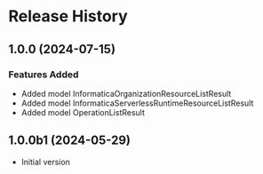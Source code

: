 # Release History

## 1.0.0 (2024-07-15)

### Features Added

  - Added model InformaticaOrganizationResourceListResult
  - Added model InformaticaServerlessRuntimeResourceListResult
  - Added model OperationListResult

## 1.0.0b1 (2024-05-29)

- Initial version
